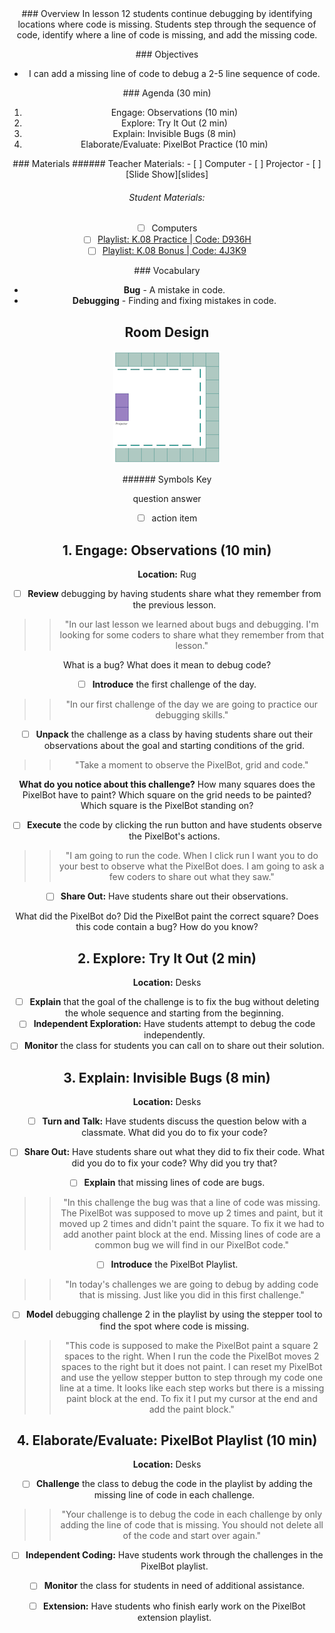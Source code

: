 <header class='header' title='Invisible Bugs' subtitle='Lesson 12'/>

<notable>
<iconp src='/icons/activity.png'>### Overview</iconp>
In lesson 12 students continue debugging by identifying locations where code is missing. Students step through the sequence of code, identify where a line of code is missing, and add the missing code.


<iconp src='/icons/objectives.png'>### Objectives</iconp>
- I can add a missing line of code to debug a 2-5 line sequence of code.

<iconp src='/icons/agenda.png'>### Agenda (30 min)</iconp>
1. Engage: Observations (10 min)
1. Explore: Try It Out (2 min)
1. Explain: Invisible Bugs (8 min)
1. Elaborate/Evaluate: PixelBot Practice (10 min)

<note>
<iconp src='/icons/materials.png'>### Materials</iconp>
###### Teacher Materials:
- [ ] Computer
- [ ] Projector
- [ ] [Slide Show][slides]

###### Student Materials:
- [ ] Computers
- [ ] [Playlist: K.08 Practice | Code: D936H][playlist]
- [ ] [Playlist: K.08 Bonus | Code: 4J3K9][extension]

<iconp src='/icons/vocab.png'>### Vocabulary</iconp>
- **Bug** - A mistake in code.
- **Debugging** - Finding and fixing mistakes in code.

</note>

<pagebreak/>

## Room Design

![room](/images/layout-online.png)

<note borderLeft='2px solid green' mt='2em'>
###### Symbols Key

<iconp ml='1.65em' type='question'>question</iconp>
<iconp ml='1.65em' type='answer'>answer</iconp>
- [ ] action item
</note>

<pagebreak/>

## 1. Engage: Observations (10 min)
**Location:** Rug

- [ ] **Review** debugging by having students share what they remember from the previous lesson.
>>"In our last lesson we learned about bugs and debugging. I'm looking for some coders to share what they remember from that lesson."

<iconp type='question'>What is a bug?</iconp>
<iconp type='question'>What does it mean to debug code?</iconp>

- [ ] **Introduce** the first challenge of the day.
>>"In our first challenge of the day we are going to practice our debugging skills."

- [ ] **Unpack** the challenge as a class by having students share out their observations about the goal and starting conditions of the grid.
>> "Take a moment to observe the PixelBot, grid and code."

<iconp type='question'>**What do you notice about this challenge?**</iconp>
  <iconp type='question'>How many squares does the PixelBot have to paint?</iconp>
  <iconp type='question'>Which square on the grid needs to be painted?</iconp>
  <iconp type='question'>Which square is the PixelBot standing on?</iconp>

- [ ] **Execute** the code by clicking the run button and have students observe the PixelBot's actions.
>>"I am going to run the code. When I click run I want you to do your best to observe what the PixelBot does. I am going to ask a few coders to share out what they saw."

- [ ] **Share Out:** Have students share out their observations.

<iconp type='question'>What did the PixelBot do?</iconp>
<iconp type='question'>Did the PixelBot paint the correct square?</iconp>
<iconp type='question'>Does this code contain a bug? How do you know?</iconp>

## 2. Explore: Try It Out (2 min)
**Location:** Desks

- [ ] **Explain** that the goal of the challenge is to fix the bug without deleting the whole sequence and starting from the beginning.
- [ ] **Independent Exploration:** Have students attempt to debug the code independently.
- [ ] **Monitor** the class for students you can call on to share out their solution.

## 3. Explain: Invisible Bugs (8 min)
**Location:** Desks

- [ ] **Turn and Talk:** Have students discuss the question below with a classmate.
<iconp type='question'>What did you do to fix your code?</iconp>

- [ ] **Share Out:** Have students share out what they did to fix their code.
<iconp type='question'>What did you do to fix your code?</iconp>
<iconp type='question'>Why did you try that?</iconp>

- [ ] **Explain** that missing lines of code are bugs.
>>"In this challenge the bug was that a line of code was missing. The PixelBot was supposed to move up 2 times and paint, but it moved up 2 times and didn't paint the square. To fix it we had to add another paint block at the end. Missing lines of code are a common bug we will find in our PixelBot code."

- [ ] **Introduce** the PixelBot Playlist.
>>"In today's challenges we are going to debug by adding code that is missing. Just like you did in this first challenge."

- [ ] **Model** debugging challenge 2 in the playlist by using the stepper tool to find the spot where code is missing.
>>"This code is supposed to make the PixelBot paint a square 2 spaces to the right. When I run the code the PixelBot moves 2 spaces to the right but it does not paint. I can reset my PixelBot and use the yellow stepper button to step through my code one line at a time. It looks like each step works but there is a missing paint block at the end. To fix it I put my cursor at the end and add the paint block."

## 4. Elaborate/Evaluate: PixelBot Playlist (10 min)
**Location:** Desks

- [ ] **Challenge** the class to debug the code in the playlist by adding the missing line of code in each challenge.
>>"Your challenge is to debug the code in each challenge by only adding the line of code that is missing. You should not delete all of the code and start over again."

- [ ] **Independent Coding:** Have students work through the challenges in the PixelBot playlist.

- [ ] **Monitor** the class for students in need of additional assistance.

- [ ] **Extension:** Have students who finish early work on the PixelBot extension playlist.
</notable>

[slides]: https://drive.google.com/open?id=1IwVOHMYVf70ufkcV6VDYb_3zTMmmD_tub-2dxD98avY
[playlist]: http://www.pixelbots.io/D936H
[extension]: http://www.pixelbots.io/4J3K9
